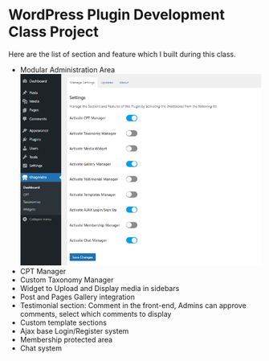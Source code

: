 # WordPress Plugin Development Class Project

Here are the list of section and feature which I built during this class.

- Modular Administration Area
  ![Modular Administration Area](/assets/img/modular-admin-area.png)
- CPT Manager
- Custom Taxonomy Manager
- Widget to Upload and Display media in sidebars
- Post and Pages Gallery integration
- Testimonial section: Comment in the front-end, Admins can approve comments, select which comments to display
- Custom template sections
- Ajax base Login/Register system
- Membership protected area
- Chat system
